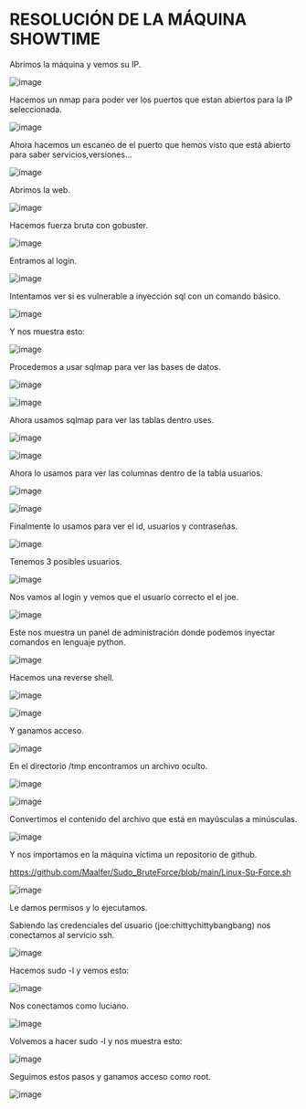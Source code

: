# RESOLUCIÓN DE LA MÁQUINA SHOWTIME

Abrimos la máquina y vemos su IP.

![image](https://github.com/user-attachments/assets/69d73383-a2c4-4f39-b8af-2548cb3335c6)

Hacemos un nmap para poder ver los puertos que estan abiertos para la IP seleccionada.

![image](https://github.com/user-attachments/assets/a8f5cfce-6db5-462c-8a62-d88709cd9868)

Ahora hacemos un escaneo de el puerto que hemos visto que está abierto para saber servicios,versiones...

![image](https://github.com/user-attachments/assets/9b064748-c131-4d66-88a1-8222ff0e5447)

Abrimos la web.

![image](https://github.com/user-attachments/assets/6e04c831-3e41-462e-a1c6-58b67b4acbf6)

Hacemos fuerza bruta con gobuster.

![image](https://github.com/user-attachments/assets/ee57075b-c73d-4e2d-b8f7-14ae3c57a0bc)

Entramos al login.

![image](https://github.com/user-attachments/assets/60865822-348a-4af2-a5a5-5b59a53bc1e7)

Intentamos ver si es vulnerable a inyección sql con un comando básico.

![image](https://github.com/user-attachments/assets/1b8d51e7-f2de-4307-bf33-48e032366812)

Y nos muestra esto: 

![image](https://github.com/user-attachments/assets/9873d045-e05a-461d-9f08-52f2aeff64c5)

Procedemos a usar sqlmap para ver las bases de datos.

![image](https://github.com/user-attachments/assets/7b30b255-b8fb-4ddf-8512-1623c7c2e0a8)

![image](https://github.com/user-attachments/assets/31336b2d-8a1a-4539-b7ac-ed6f40e04995)

Ahora usamos sqlmap para ver las tablas dentro uses.

![image](https://github.com/user-attachments/assets/d7c0ddde-1c30-481d-9de0-825a5ed8a8c9)

![image](https://github.com/user-attachments/assets/1ee4dcfe-8f8c-42cb-b03f-9207e9b5f16b)

Ahora lo usamos para ver las columnas dentro de la tabla usuarios.

![image](https://github.com/user-attachments/assets/dbcd7154-a6e0-475a-8170-a454ae796dc6)

![image](https://github.com/user-attachments/assets/e0e88ba6-1cf4-4e54-b76d-43045a5d964e)

Finalmente lo usamos para ver el id, usuarios y contraseñas.

![image](https://github.com/user-attachments/assets/9a35d65a-115e-4b4b-838f-75f62d94823d)

Tenemos 3 posibles usuarios. 

![image](https://github.com/user-attachments/assets/173dc692-8101-4e3a-9e7b-289ef54c9c1f)

Nos vamos al login y vemos que el usuario correcto el el joe.

![image](https://github.com/user-attachments/assets/38a128e1-84ea-4565-aed4-36d496afd22b)

Este nos muestra un panel de administración donde podemos inyectar comandos en lenguaje python.

![image](https://github.com/user-attachments/assets/c010ec18-e6ed-46b2-a08c-f58840eb358a)

Hacemos una reverse shell.

![image](https://github.com/user-attachments/assets/db40abcf-6bdd-4caa-80e6-30fb4df9595b)

![image](https://github.com/user-attachments/assets/b79ae5ad-fcdc-41b0-9a07-df7515df2ccc)

Y ganamos acceso.

![image](https://github.com/user-attachments/assets/5544a3f3-4d45-440c-b01d-71838496a38c)

En el directorio /tmp encontramos un archivo oculto.

![image](https://github.com/user-attachments/assets/f0b203a3-f9b3-4ac5-9c3b-a4197feb135f)

![image](https://github.com/user-attachments/assets/85cb3125-41ce-4b7f-87bf-6d21e125f71c)

Convertimos el contenido del archivo que está en mayúsculas a minúsculas.

![image](https://github.com/user-attachments/assets/071a6bb9-384d-4719-b983-0a8fda45d597)

Y nos importamos en la máquina víctima un repositorio de github.

https://github.com/Maalfer/Sudo_BruteForce/blob/main/Linux-Su-Force.sh

![image](https://github.com/user-attachments/assets/e34fa176-220b-4784-8f45-dab1c494bbdd)

Le damos permisos y lo ejecutamos.

Sabiendo las credenciales del usuario (joe:chittychittybangbang) nos conectamos al servicio ssh.

![image](https://github.com/user-attachments/assets/8bd37319-d450-4c6f-a64d-d40357cd036c)

Hacemos sudo -l y vemos esto:

![image](https://github.com/user-attachments/assets/c8e9a2fe-bc49-4ae1-9e8a-19fdb13e17c3)

Nos conectamos como luciano.

![image](https://github.com/user-attachments/assets/bdff6c95-e1cd-46b0-9c15-d330ecce3b8c)

Volvemos a hacer sudo -l y nos muestra esto:

![image](https://github.com/user-attachments/assets/5d812fab-1239-4953-b3be-5f84f270184a)

Seguimos estos pasos y ganamos acceso como root.

![image](https://github.com/user-attachments/assets/c8542faf-8f95-415c-a538-4b8975f2933b)








